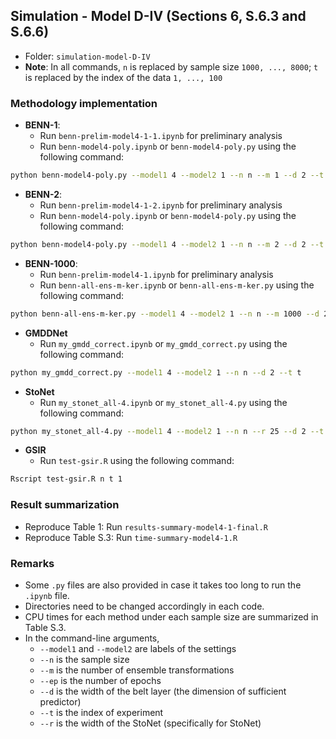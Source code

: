 ## Simulation - Model D-IV (Sections 6, S.6.3 and S.6.6)

- Folder: `simulation-model-D-IV`
- **Note**: In all commands, `n` is replaced by sample size `1000, ..., 8000`; `t` is replaced by the index of the data `1, ..., 100`

### Methodology implementation

- **BENN-1**: 
  - Run `benn-prelim-model4-1-1.ipynb` for preliminary analysis
  - Run `benn-model4-poly.ipynb` or `benn-model4-poly.py` using the following command:
```bash
python benn-model4-poly.py --model1 4 --model2 1 --n n --m 1 --d 2 --t t --ep 100
```

- **BENN-2**:
  - Run `benn-prelim-model4-1-2.ipynb` for preliminary analysis
  - Run `benn-model4-poly.ipynb` or `benn-model4-poly.py` using the following command:
```bash
python benn-model4-poly.py --model1 4 --model2 1 --n n --m 2 --d 2 --t t --ep 100
```


- **BENN-1000**:
  - Run `benn-prelim-model4-1.ipynb` for preliminary analysis
  - Run `benn-all-ens-m-ker.ipynb` or `benn-all-ens-m-ker.py` using the following command:
```bash
python benn-all-ens-m-ker.py --model1 4 --model2 1 --n n --m 1000 --d 2 --t t
```


- **GMDDNet**
  - Run `my_gmdd_correct.ipynb` or `my_gmdd_correct.py` using the following command:
```bash
python my_gmdd_correct.py --model1 4 --model2 1 --n n --d 2 --t t
```


- **StoNet**
  - Run `my_stonet_all-4.ipynb` or `my_stonet_all-4.py` using the following command:
```bash
python my_stonet_all-4.py --model1 4 --model2 1 --n n --r 25 --d 2 --t t
```

- **GSIR**
  - Run `test-gsir.R` using the following command:
```bash
Rscript test-gsir.R n t 1
```

### Result summarization

- Reproduce Table 1: Run `results-summary-model4-1-final.R`
- Reproduce Table S.3: Run `time-summary-model4-1.R`


### Remarks

- Some `.py` files are also provided in case it takes too long to run the `.ipynb` file.
- Directories need to be changed accordingly in each code.
- CPU times for each method under each sample size are summarized in Table S.3.
- In the command-line arguments,
  - `--model1` and `--model2` are labels of the settings
  - `--n` is the sample size
  - `--m` is the number of ensemble transformations
  - `--ep` is the number of epochs
  - `--d` is the width of the belt layer (the dimension of sufficient predictor)
  - `--t` is the index of experiment
  - `--r` is the width of the StoNet (specifically for StoNet)






